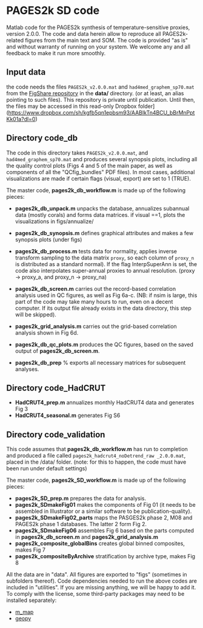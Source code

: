 
# PAGES2k SD code
Matlab code for the PAGES2k synthesis of temperature-sensitive proxies, version 2.0.0.
The code and data herein allow to reproduce all PAGES2k-related figures from the main text and SOM.
The code is provided "as is" and without warranty of running on your system. We welcome any and all feedback to make it run more smoothly.

## Input data
the code needs the files `PAGES2k_v2.0.0.mat` and `had4med_graphem_sp70.mat` from the [FigShare repository](https://figshare.com/s/d327a0367bb908a4c4f2) in the **data/** directory. (or at least, an alias pointing to such files). This repository is private until publication. Until then, the files may be accessed in this read-only Dropbox folder](https://www.dropbox.com/sh/kgfb5qn1epbsm93/AABIkTn4BCU_bBrMnPptKk01a?dl=0)

## Directory code_db

The code in this directory takes  `PAGES2k_v2.0.0.mat`, and `had4med_graphem_sp70.mat` and produces several synopsis plots, including all the quality control plots (Figs 4 and 5 of the main paper, as well as components of all the "QCfig_bundles" PDF files).
In most cases, additional visualizations are made if certain flags (visual, export) are set to 1 (TRUE).

The master code, **pages2k_db_workflow.m** is made up of the following pieces:

- **pages2k_db_unpack.m** unpacks the database, annualizes subannual data (mostly corals) and forms data matrices. if visual ==1, plots the visualizations in figs/annualize/

- **pages2k_db_synopsis.m** defines graphical attributes and makes a few synopsis plots (under figs)

- **pages2k_db_process.m** tests data for normality, applies inverse transform sampling to the data matrix `proxy`, so each column of `proxy_n` is distributed as a standard normal). If the flag InterpSuperAnn is set, the code also interpolates super-annual proxies to annual resolution. (proxy -> proxy_a, and proxy_n -> proxy_na)

- **pages2k_db_screen.m** carries out the record-based correlation analysis used in QC figures, as well as Fig 6a-c.
(NB: if nsim is large, this part of the code may take many hours to run, even on a decent computer. If its output file already exists in the data directory, this step will be skipped).

- **pages2k_grid_analysis.m** carries out the grid-based correlation analysis shown in Fig 6d.

- **pages2k_db_qc_plots.m** produces the QC figures, based on the saved output of **pages2k_db_screen.m**.

- **pages2k_db_prep** % exports all necessary matrices for subsequent analyses.

## Directory code_HadCRUT

- **HadCRUT4_prep.m** annualizes monthly HadCRUT4 data and generates Fig 3
- **HadCRUT4_seasonal.m** generates Fig S6

## Directory code_validation
This code assumes that **pages2k_db_workflow.m** has run to completion and produced a file called `pages2k_hadcrut4_noDetrend_raw _2.0.0.mat`, placed in the /data/ folder. (note: for this to happen, the code must have been run under default settings)

The master code, **pages2k_SD_workflow.m** is made up of the following pieces:

- **pages2k_SD_prep.m** prepares the data for analysis.
- **pages2k_SDmakeFig01** makes the components of Fig 01 (it needs to be assembled in Illustrator or a similar software to be publication-quality).
- **pages2k_SDmakeFig02_parts** maps the PASGES2k phase 2, M08 and PAGES2k phase 1 databases. The latter 2 form Fig 2.
- **pages2k_SDmakeFig06** assembles Fig 6 based on the parts computed in **pages2k_db_screen.m** and **pages2k_grid_analysis.m**
- **pages2k_composite_globalBins** creates global binned composites, makes Fig 7
- **pages2k_compositeByArchive**  stratification by archive type, makes Fig 8

All the data are in "data". All figures are exported to "figs" (sometimes in subfolders thereof).
Code dependencies needed to run the above codes are included in "utilities". If you are missing anything, we will be happy to add it. To comply with the license, some third-party packages may need to be installed separately:

- [m_map](http://www.eos.ubc.ca/~rich/map.html)
- [geopy](https://github.com/geopy/geopy)
